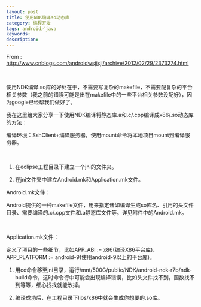 ```yaml
---
layout: post
title: 使用NDK编译so动态库
category: 编程开发
tags: android／java
keywords: 
description: 
---
```


From :
<http://www.cnblogs.com/androidwsjisji/archive/2012/02/29/2373274.html>

 

使用NDK编译.so库的好处在于，不需要写复杂的makefile，不需要配复杂的平台相关参数（我之前的错误可能是出在makefile中的一些平台相关参数没配好），因为google已经帮我们做好了。

我在这里给大家分享一下使用NDK编译将静态库.a和.c/.cpp编译成x86/.so动态库的方法：

编译环境：SshClient+编译服务器，使用mount命令将本地项目mount到编译服务器。

 

1.  在eclipse工程目录下建立一个jni的文件夹。

2.  在jni文件夹中建立Android.mk和Application.mk文件。

Android.mk文件：

Android提供的一种makefile文件，用来指定诸如编译生成so库名、引用的头文件目录、需要编译的.c/.cpp文件和.a静态库文件等。详见附件中的Android.mk。

 

Application.mk文件：

定义了项目的一些细节，比如APP\_ABI := x86(编译X86平台库)、APP\_PLATFORM
:= android-9(使用android-9以上的平台库)。

1.  用cd命令移至jni目录，运行/mnt/500G/public/NDK/android-ndk-r7b/ndk-build命令，这时命令行中可能会出现编译错误，比如头文件找不到，函数找不到等等，细心找找就能改掉。

2.  编译成功后，在工程目录下libs/x86中就会生成你想要的.so库。









